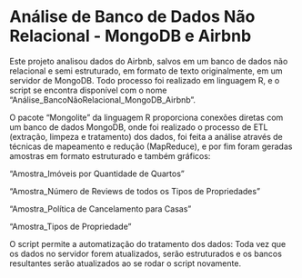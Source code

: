 # Análise de Banco de Dados Não Relacional - MongoDB e Airbnb

Este projeto analisou dados do Airbnb, salvos em um banco de dados não relacional e semi estruturado, em formato de texto originalmente, em um servidor de MongoDB. Todo processo foi realizado em linguagem R, e o script se encontra disponível com o nome “Análise_BancoNãoRelacional_MongoDB_Airbnb”.

O pacote “Mongolite” da linguagem R proporciona conexões diretas com um banco de dados MongoDB, onde foi realizado o processo de ETL (extração, limpeza e tratamento) dos dados, foi feita a análise através de técnicas de mapeamento e redução (MapReduce), e por fim foram geradas amostras em formato estruturado e também gráficos:

“Amostra_Imóveis por Quantidade de Quartos”
 	
“Amostra_Número de Reviews de todos os Tipos de Propriedades”
 	
“Amostra_Política de Cancelamento para Casas”
 	
“Amostra_Tipos de Propriedade”

O script permite a automatização do tratamento dos dados: Toda vez que os dados no servidor forem atualizados, serão estruturados e os bancos resultantes serão atualizados ao se rodar o script novamente.
